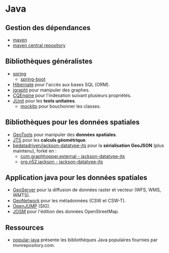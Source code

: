 # Java

## Gestion des dépendances

* [maven](https://maven.apache.org/)
* [maven central repository](https://search.maven.org/)

## Bibliothèques généralistes

* [spring](https://spring.io)
  * [spring-boot](https://projects.spring.io/spring-boot/)
* [Hibernate](http://docs.jboss.org/hibernate/orm/5.2/userguide/html_single/Hibernate_User_Guide.html) pour l'accès aux bases SQL (ORM).
* [jgrapht](http://jgrapht.org/) pour manipuler des graphes.
* [CQEngine](https://github.com/npgall/cqengine#complete-example) pour l'indexation suivant plusieurs propriétés.
* [JUnit](https://junit.org/junit5/) pour les **tests unitaires**.
  * [mockito](https://site.mockito.org/) pour bouchonner les classes.

## Bibliothèques pour les données spatiales

* [GeoTools](http://www.geotools.org) pour manipuler des **données spatiales**.
* [JTS](https://github.com/locationtech/jts#jts-topology-suite) pour les **calculs géométrique**.
* [bedatadriven/jackson-datatype-jts](https://github.com/bedatadriven/jackson-datatype-jts) pour la **sérialisation GeoJSON** (plus maintenu), forké en :
  * [com.graphhopper.external - jackson-datatype-jts](https://mvnrepository.com/artifact/com.graphhopper.external/jackson-datatype-jts/2.14?utm_source=chatgpt.com)
  * [org.n52.jackson - jackson-datatype-jts](https://central.sonatype.com/artifact/org.n52.jackson/jackson-datatype-jts?utm_source=chatgpt.com)

## Application java pour les données spatiales

* [GeoServer](http://geoserver.org/) pour la diffusion de données raster et vecteur (WFS, WMS, WMTS).
* [GeoNetwork](https://geonetwork-opensource.org/) pour les métadonnées (CSW et CSW-T).
* [OpenJUMP](https://github.com/openjump-gis/openjump) (SIG).
* [JOSM](https://josm.openstreetmap.de/) pour l'édition des données OpenStreetMap.

## Ressources

* [popular-java](https://mvnrepository.com/popular) présente les bibliothèques Java populaires fournies par mvnrepository.com.


